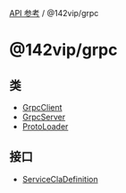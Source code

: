 [API 参考](../../index.md) / @142vip/grpc

# @142vip/grpc

## 类

- [GrpcClient](classes/GrpcClient.md)
- [GrpcServer](classes/GrpcServer.md)
- [ProtoLoader](classes/ProtoLoader.md)

## 接口

- [ServiceClaDefinition](interfaces/ServiceClaDefinition.md)
